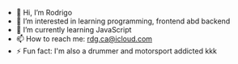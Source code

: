 - 👋 Hi, I’m Rodrigo
- 👀 I’m interested in learning programming, frontend abd backend
- 🌱 I’m currently learning JavaScript
- 📫 How to reach me: rdg.ca@icloud.com
- ⚡ Fun fact: I'm also a drummer and motorsport addicted kkk

<!---
rrodrigosilva/rrodrigosilva is a ✨ special ✨ repository because its `README.md` (this file) appears on your GitHub profile.
You can click the Preview link to take a look at your changes.
--->
